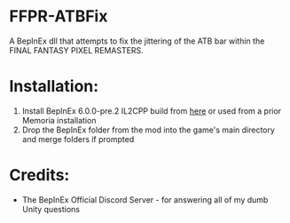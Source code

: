 # FFPR-ATBFix
A BepInEx dll that attempts to fix the jittering of the ATB bar within the FINAL FANTASY PIXEL REMASTERS.

# Installation:
1. Install BepInEx 6.0.0-pre.2 IL2CPP build from [here](https://github.com/BepInEx/BepInEx/releases/download/v6.0.0-pre.2/BepInEx-Unity.IL2CPP-win-x64-6.0.0-pre.2.zip) or used from a prior Memoria installation
2. Drop the BepInEx folder from the mod into the game's main directory and merge folders if prompted

# Credits:
* The BepInEx Official Discord Server - for answering all of my dumb Unity questions
